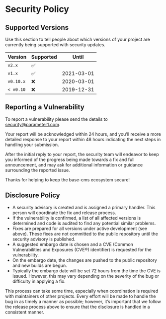# Security Policy

## Supported Versions

Use this section to tell people about which versions of your project are
currently being supported with security updates.

| Version   | Supported          | Until |
| --------  | ------------------ | ----- |
| `v2.x`    | :white_check_mark: 
| `v1.x`    | :white_check_mark: | 2021-03-01 |
| `v0.10.x` | :x:                | 2020-03-01 |
| `< v0.10` | :x:                | 2019-12-31 |

## Reporting a Vulnerability

To report a vulnerability please send the details to security@parameter1.com. 

Your report will be acknowledged within 24 hours, and you’ll receive a more detailed response to your report within 48 hours indicating the next steps in handling your submission.

After the initial reply to your report, the security team will endeavor to keep you informed of the progress being made towards a fix and full announcement, and may ask for additional information or guidance surrounding the reported issue.

Thanks for helping to keep the base-cms ecosystem secure!

## Disclosure Policy

- A security advisory is created and is assigned a primary handler. This person will coordinate the fix and release process.
- If the vulnerability is confirmed, a list of all affected versions is determined and code is audited to find any potential similar problems.
- Fixes are prepared for all versions under active development (see above). These fixes are not committed to the public repository until the security advisory is published.
- A suggested embargo date is chosen and a CVE (Common Vulnerabilities and Exposures (CVE®) identifier) is requested for the vulnerability.
- On the embargo date, the changes are pushed to the public repository and new builds are begun.
- Typically the embargo date will be set 72 hours from the time the CVE is issued. However, this may vary depending on the severity of the bug or difficulty in applying a fix.

This process can take some time, especially when coordination is required with maintainers of other projects. Every effort will be made to handle the bug in as timely a manner as possible; however, it’s important that we follow the release process above to ensure that the disclosure is handled in a consistent manner.
